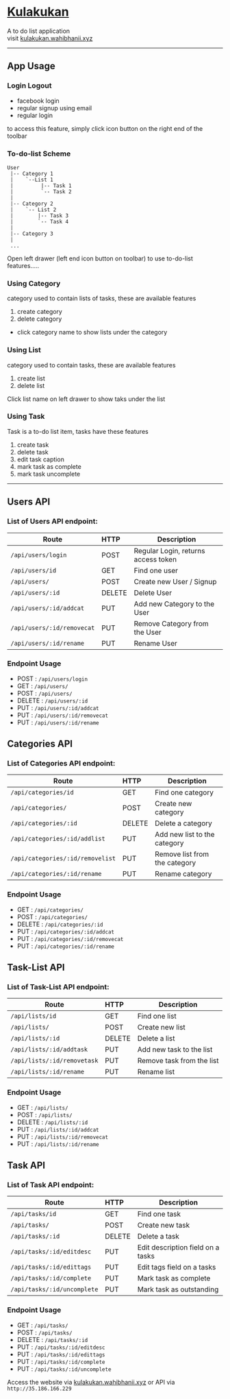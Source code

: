 # [Kulakukan](http:/kulakukan.wahibhanii.xyz)

A to do list application  
visit
[kulakukan.wahibhanii.xyz](http:/kulakukan.wahibhanii.xyz)
____________________
## App Usage 

### Login Logout
  - facebook login
  - regular signup using email
  - regular login  

to access this feature, simply click icon button on the right end of the toolbar


### To-do-list Scheme
```
User
 |-- Category 1
 |    `--List 1
 |         |-- Task 1
 |         `-- Task 2
 |
 |-- Category 2
 |    `-- List 2
 |        |-- Task 3
 |        `-- Task 4
 |
 |-- Category 3
 |
 ...
```

Open left drawer (left end icon button on toolbar) to use to-do-list features.....

### Using Category
category used to contain lists of tasks, these are available features 
1. create category
2. delete category

-  click category name to show lists under the category

### Using List
category used to contain tasks, these are available features 
1. create list
2. delete list

Click list name on left drawer to show taks under the list

### Using Task 
Task is a to-do list item, tasks have these features
1. create task
2. delete task
3. edit task caption
4. mark task as complete
5. mark task uncomplete

-------
## Users API
### List of Users API endpoint:
| Route                     | HTTP   | Description                         | 
| ------------------------- |:------ | ----------------------------------- |
| `/api/users/login`        | POST   | Regular Login, returns access token |
| `/api/users/id`           | GET    | Find one user                       |
| `/api/users/`             | POST   | Create new User / Signup            |
| `/api/users/:id`          | DELETE | Delete User                         |
| `/api/users/:id/addcat`   | PUT    | Add new Category to the User        |
| `/api/users/:id/removecat`| PUT    | Remove Category from the User       |
| `/api/users/:id/rename`   | PUT    | Rename User                         |

### Endpoint Usage
- POST : `/api/users/login` 
- GET : `/api/users/` 
- POST : `/api/users/` 
- DELETE : `/api/users/:id`  
- PUT : `/api/users/:id/addcat`
- PUT : `/api/users/:id/removecat`
- PUT : `/api/users/:id/rename`

## Categories API
### List of Categories API endpoint:
| Route                           | HTTP   | Description                         | 
| ------------------------------- |:------ | ----------------------------------- |
| `/api/categories/id`            | GET    | Find one category                   |
| `/api/categories/`              | POST   | Create new category                 |
| `/api/categories/:id`           | DELETE | Delete a category                   |
| `/api/categories/:id/addlist`   | PUT    | Add new list to the category        |
| `/api/categories/:id/removelist`| PUT    | Remove list from the category       |
| `/api/categories/:id/rename`    | PUT    | Rename category                     |

### Endpoint Usage
- GET : `/api/categories/` 
- POST : `/api/categories/` 
- DELETE : `/api/categories/:id`  
- PUT : `/api/categories/:id/addcat`
- PUT : `/api/categories/:id/removecat`
- PUT : `/api/categories/:id/rename`

## Task-List API
### List of Task-List API endpoint:
| Route                      | HTTP   | Description               | 
| -------------------------- |:------ | ------------------------- |
| `/api/lists/id`            | GET    | Find one list             |
| `/api/lists/`              | POST   | Create new list           |
| `/api/lists/:id`           | DELETE | Delete a list             |
| `/api/lists/:id/addtask`   | PUT    | Add new task to the list  |
| `/api/lists/:id/removetask`| PUT    | Remove task from the list |
| `/api/lists/:id/rename`    | PUT    | Rename list               |

### Endpoint Usage
- GET : `/api/lists/` 
- POST : `/api/lists/` 
- DELETE : `/api/lists/:id`  
- PUT : `/api/lists/:id/addcat`
- PUT : `/api/lists/:id/removecat`
- PUT : `/api/lists/:id/rename`

## Task API
### List of Task API endpoint:
| Route                       | HTTP   | Description                       | 
| --------------------------- |:------ | --------------------------------- |
| `/api/tasks/id`             | GET    | Find one task                     |
| `/api/tasks/`               | POST   | Create new task                   |
| `/api/tasks/:id`            | DELETE | Delete a task                     |
| `/api/tasks/:id/editdesc`   | PUT    | Edit description field on a tasks |
| `/api/tasks/:id/edittags`   | PUT    | Edit tags field on a tasks        |
| `/api/tasks/:id/complete`   | PUT    | Mark task as complete             |
| `/api/tasks/:id/uncomplete` | PUT    | Mark task as outstanding          |

### Endpoint Usage
- GET : `/api/tasks/` 
- POST : `/api/tasks/` 
- DELETE : `/api/tasks/:id`  
- PUT : `/api/tasks/:id/editdesc`
- PUT : `/api/tasks/:id/edittags`
- PUT : `/api/tasks/:id/complete`
- PUT : `/api/tasks/:id/uncomplete`









Access the website via [kulakukan.wahibhanii.xyz](http:/kulakukan.wahibhanii.xyz) or API via `http://35.186.166.229`